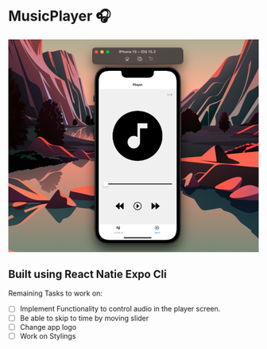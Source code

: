 # MusicPlayer 🎧

<img src="https://github.com/shaznan/ReactNative-MusicPlayer/blob/main/docs/Screenshot%202022-02-05%20at%2019.59.06.png?raw=true" />

## Built using React Natie Expo Cli 

Remaining Tasks to work on:
- [ ] Implement Functionality to control audio in the player screen.
- [ ] Be able to skip to time by moving slider
- [ ] Change app logo
- [ ] Work on Stylings
